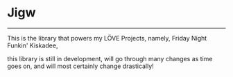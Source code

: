 # Jigw

---

This is the library that powers my LÖVE Projects, namely, Friday Night Funkin' Kiskadee,

this library is still in development, will go through many changes as time goes on, and will most certainly change drastically!
